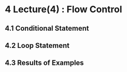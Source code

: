 # 4 Lecture(4) : Flow Control
## 4.1 Conditional Statement


## 4.2 Loop Statement


## 4.3 Results of Examples

